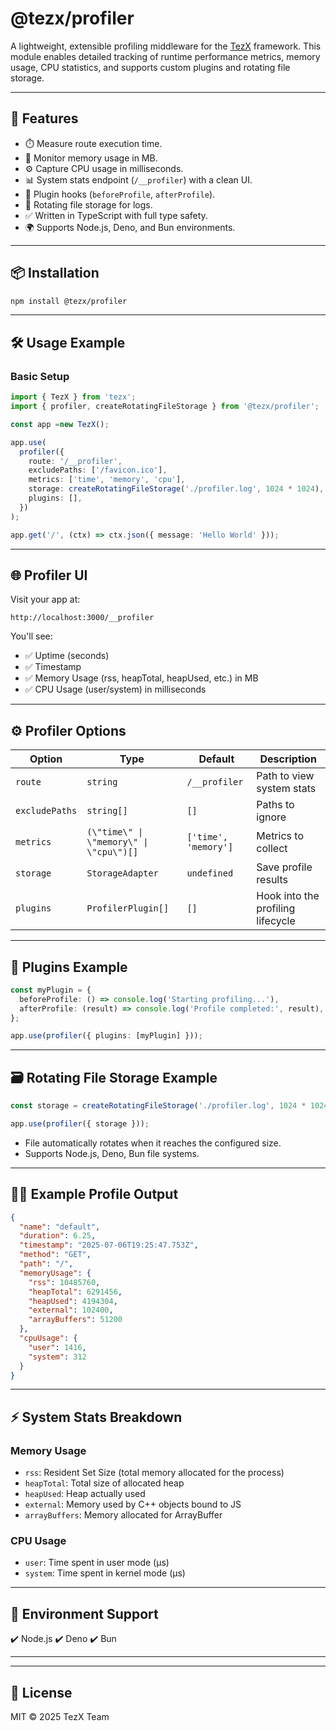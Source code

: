 # @tezx/profiler

A lightweight, extensible profiling middleware for the [TezX](https://www.npmjs.com/package/tezx) framework. This module enables detailed tracking of runtime performance metrics, memory usage, CPU statistics, and supports custom plugins and rotating file storage.

---

## 🚀 Features

- ⏱️ Measure route execution time.
- 💾 Monitor memory usage in MB.
- ⚙️ Capture CPU usage in milliseconds.
- 📊 System stats endpoint (`/__profiler`) with a clean UI.
- 🔌 Plugin hooks (`beforeProfile`, `afterProfile`).
- 📁 Rotating file storage for logs.
- ✅ Written in TypeScript with full type safety.
- 🌍 Supports Node.js, Deno, and Bun environments.

---

## 📦 Installation

```bash
npm install @tezx/profiler
```

---

## 🛠️ Usage Example

### Basic Setup

```typescript
import { TezX } from 'tezx';
import { profiler, createRotatingFileStorage } from '@tezx/profiler';

const app =new TezX();

app.use(
  profiler({
    route: '/__profiler',
    excludePaths: ['/favicon.ico'],
    metrics: ['time', 'memory', 'cpu'],
    storage: createRotatingFileStorage('./profiler.log', 1024 * 1024), // Rotate every 1MB
    plugins: [],
  })
);

app.get('/', (ctx) => ctx.json({ message: 'Hello World' }));

```

---

## 🌐 Profiler UI

Visit your app at:

```
http://localhost:3000/__profiler
```

You'll see:

- ✅ Uptime (seconds)
- ✅ Timestamp
- ✅ Memory Usage (rss, heapTotal, heapUsed, etc.) in MB
- ✅ CPU Usage (user/system) in milliseconds

---

## ⚙️ Profiler Options

| Option           | Type                                        | Default         | Description                             |
|------------------|---------------------------------------------|-----------------|-----------------------------------------|
| `route`          | `string`                                    | `/__profiler`   | Path to view system stats               |
| `excludePaths`   | `string[]`                                  | `[]`            | Paths to ignore                         |
| `metrics`        | `(\"time\" \| \"memory\" \| \"cpu\")[]`     | `['time', 'memory']` | Metrics to collect                |
| `storage`        | `StorageAdapter`                            | `undefined`     | Save profile results                   |
| `plugins`        | `ProfilerPlugin[]`                          | `[]`            | Hook into the profiling lifecycle      |

---

## 🔌 Plugins Example

```typescript
const myPlugin = {
  beforeProfile: () => console.log('Starting profiling...'),
  afterProfile: (result) => console.log('Profile completed:', result),
};

app.use(profiler({ plugins: [myPlugin] }));
```

---

## 🗃️ Rotating File Storage Example

```typescript
const storage = createRotatingFileStorage('./profiler.log', 1024 * 1024); // 1MB rotation

app.use(profiler({ storage }));
```

- File automatically rotates when it reaches the configured size.
- Supports Node.js, Deno, Bun file systems.

---

## 🧑‍💻 Example Profile Output

```json
{
  "name": "default",
  "duration": 6.25,
  "timestamp": "2025-07-06T19:25:47.753Z",
  "method": "GET",
  "path": "/",
  "memoryUsage": {
    "rss": 10485760,
    "heapTotal": 6291456,
    "heapUsed": 4194304,
    "external": 102400,
    "arrayBuffers": 51200
  },
  "cpuUsage": {
    "user": 1416,
    "system": 312
  }
}
```

---

## ⚡ System Stats Breakdown

### Memory Usage

- `rss`: Resident Set Size (total memory allocated for the process)
- `heapTotal`: Total size of allocated heap
- `heapUsed`: Heap actually used
- `external`: Memory used by C++ objects bound to JS
- `arrayBuffers`: Memory allocated for ArrayBuffer

### CPU Usage

- `user`: Time spent in user mode (μs)
- `system`: Time spent in kernel mode (μs)

---

## 🔐 Environment Support

✔️ Node.js
✔️ Deno
✔️ Bun

---
<!-- 
## 🔎 Future Enhancements

- 🔄 Redis or database storage adapters
- 📈 Export metrics in Prometheus format
- 🌐 Remote profiling dashboard -->

---

## 📜 License

MIT © 2025 TezX Team
